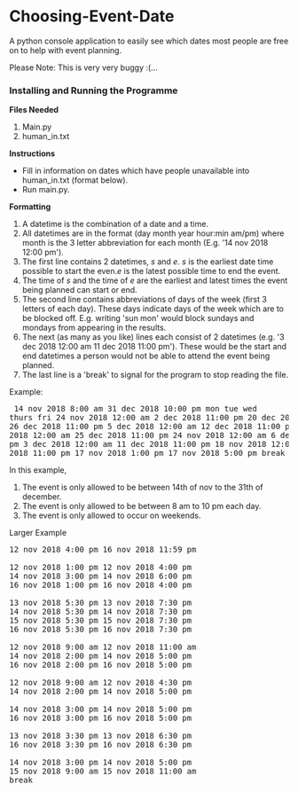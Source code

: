 # Choosing-Event-Date
A python console application to easily see which dates most people are free on to help with event planning.

Please Note: This is very very buggy :(...

### Installing and Running the Programme
**Files Needed**
1. Main.py
2. human_in.txt

**Instructions**
+ Fill in information on dates which have people unavailable into human_in.txt (format below).
+ Run main.py.

**Formatting**
1. A datetime is the combination of a date and a time.
2. All datetimes are in the format (day month year hour:min am/pm) where month is the 3 letter abbreviation for each month (E.g. '14 nov 2018 12:00 pm').
3. The first line contains 2 datetimes, *s* and *e*. *s* is the earliest date time possible to start the even.*e* is the latest possible time to end the event. 
4. The time of *s* and the time of *e* are the earliest and latest times the event being planned can start or end.
4. The second line contains abbreviations of days of the week (first 3 letters of each day). These days indicate days of the week which are to be blocked off. E.g. writing 'sun mon' would block sundays and mondays from appearing in the results.
5. The next (as many as you like) lines each consist of 2 datetimes (e.g. '3 dec 2018 12:00 am 11 dec 2018 11:00 pm'). These would be the start and end datetimes a person would not be able to attend the event being planned.
6. The last line is a 'break' to signal for the program to stop reading the file.

Example:<pre>
14 nov 2018 8:00 am 31 dec 2018 10:00 pm
mon tue wed thurs fri
24 nov 2018 12:00 am 2 dec 2018 11:00 pm
20 dec 2018 12:00 am 26 dec 2018 11:00 pm
5 dec 2018 12:00 am 12 dec 2018 11:00 pm
10 dec 2018 12:00 am 25 dec 2018 11:00 pm
24 nov 2018 12:00 am 6 dec 2018 11:00 pm
3 dec 2018 12:00 am 11 dec 2018 11:00 pm
18 nov 2018 12:00 am 18 nov 2018 11:00 pm
17 nov 2018 1:00 pm 17 nov 2018 5:00 pm
break
</pre>

In this example, 
1. The event is only allowed to be between 14th of nov to the 31th of december. 
2. The event is only allowed to be between 8 am to 10 pm each day.
3. The event is only allowed to occur on weekends.

Larger Example
<pre>
12 nov 2018 4:00 pm 16 nov 2018 11:59 pm

12 nov 2018 1:00 pm 12 nov 2018 4:00 pm
14 nov 2018 3:00 pm 14 nov 2018 6:00 pm
16 nov 2018 1:00 pm 16 nov 2018 4:00 pm

13 nov 2018 5:30 pm 13 nov 2018 7:30 pm
14 nov 2018 5:30 pm 14 nov 2018 7:30 pm
15 nov 2018 5:30 pm 15 nov 2018 7:30 pm
16 nov 2018 5:30 pm 16 nov 2018 7:30 pm

12 nov 2018 9:00 am 12 nov 2018 11:00 am
14 nov 2018 2:00 pm 14 nov 2018 5:00 pm
16 nov 2018 2:00 pm 16 nov 2018 5:00 pm

12 nov 2018 9:00 am 12 nov 2018 4:30 pm
14 nov 2018 2:00 pm 14 nov 2018 5:00 pm

14 nov 2018 3:00 pm 14 nov 2018 5:00 pm
16 nov 2018 3:00 pm 16 nov 2018 5:00 pm

13 nov 2018 3:30 pm 13 nov 2018 6:30 pm
16 nov 2018 3:30 pm 16 nov 2018 6:30 pm

14 nov 2018 3:00 pm 14 nov 2018 5:00 pm
15 nov 2018 9:00 am 15 nov 2018 11:00 am
break
</pre>
